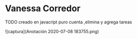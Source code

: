 
# Vanessa Corredor 

TODO creado en javacript puro cuenta ,elimina y agrega tareas

![captura](Anotación 2020-07-08 183755.png)
